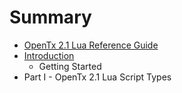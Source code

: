 # Summary

* [OpenTx 2.1 Lua Reference Guide](README.md)
* [Introduction](introduction.md)
   * Getting Started
* Part I - OpenTx 2.1 Lua Script Types

